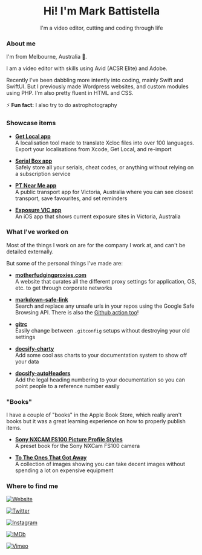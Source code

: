 <div align="center">

# Hi! I'm Mark Battistella

I'm a video editor, cutting and coding through life

</div>

### About me

I'm from Melbourne, Australia 🦘.

I am a video editor with skills using Avid (ACSR Elite) and Adobe.

Recently I've been dabbling more intently into coding, mainly Swift and SwiftUI. But I previously made Wordpress websites, and custom modules using PHP. I'm also pretty fluent in HTML and CSS.

:zap: **Fun fact:** I also try to do astrophotography

### Showcase items

- [**Get Local app**](https://apple.co/3s4w0Xr)<br>A localisation tool made to translate Xcloc files into over 100 languages. Export your localisations from Xcode, Get Local, and re-import

- [**Serial Box app**](https://apple.co/3giwxCq)<br>Safely store all your serials, cheat codes, or anything without relying on a subscription service

- [**PT Near Me app**](https://apple.co/3Tfp05J)<br>A public transport app for Victoria, Australia where you can see closest transport, save favourites, and set reminders

- [**Exposure VIC app**](https://github.com/markbattistella/exposure-vic)<br>An iOS app that shows current exposure sites in Victoria, Australia

### What I've worked on

Most of the things I work on are for the company I work at, and can't be detailed externally.

But some of the personal things I've made are:

- [**motherfudgingproxies.com**](https://motherfudgingproxies.com/)<br>A website that curates all the different proxy settings for application, OS, etc. to get through corporate networks

- [**markdown-safe-link**](https://markbattistella.github.io/markdown-safe-link-docs/)<br>Search and replace any unsafe urls in your repos using the Google Safe Browsing API. There is also the [Github action too](https://github.com/marketplace/actions/markdown-safe-link-action)!

- [**gitrc**](https://github.com/markbattistella/gitrc)<br>Easily change between `.gitconfig` setups without destroying your old settings

- [**docsify-charty**](https://charty.docsify.markbattistella.com)<br>Add some cool ass charts to your documentation system to show off your data

- [**docsify-autoHeaders**](https://autoheader.docsify.markbattistella.com)<br>Add the legal heading numbering to your documentation so you can point people to a reference number easily

### "Books"

I have a couple of "books" in the Apple Book Store, which really aren't books but it was a great learning experience on how to properly publish items.

- [**Sony NXCAM FS100 Picture Profile Styles**](https://books.apple.com/us/book/sony-nxcam-fs100-picture-profile-styles/id1028776054)<br>A preset book for the Sony NXCam FS100 camera

- [**To The Ones That Got Away**](https://books.apple.com/us/book/to-the-ones-that-got-away/id1028779304)<br>A collection of images showing you can take decent images without spending a lot on expensive equipment

### Where to find me

[![Website](https://img.shields.io/badge/website-markbattistellafilms.com-0076D6?style=for-the-badge&logo=internetexplorer)](https://markbattistellafilms.com)

[![Twitter](https://img.shields.io/badge/Twitter-@markbattistella-1DA1F2?style=for-the-badge&logo=twitter)](https://twitter.com/markbattistella)

[![Instagram](https://img.shields.io/badge/Instagram-@markbattistella-E4405F?style=for-the-badge&logo=instagram)](https://www.instagram.com/markbattistella)

[![IMDb](https://img.shields.io/badge/IMDb-Mark%20Battistella-F5C518?style=for-the-badge&logo=imdb)](https://www.imdb.com/name/nm6546525)

[![Vimeo](https://img.shields.io/badge/Vimeo-@markbattistella-1AB7EA?style=for-the-badge&logo=vimeo)](https://vimeo.com/markbattistella)

